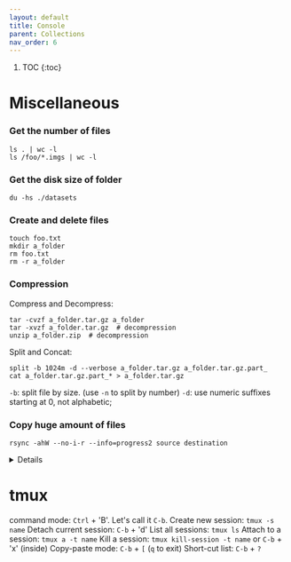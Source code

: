 ```yaml
---
layout: default
title: Console
parent: Collections
nav_order: 6
---
```

1. TOC
{:toc}
# Miscellaneous
### Get the **number of files**

```shell
ls . | wc -l
ls /foo/*.imgs | wc -l
```
### Get the **disk size** of folder

```shell
du -hs ./datasets
```
### Create and delete files

```shell
touch foo.txt
mkdir a_folder
rm foo.txt
rm -r a_folder
```

### Compression

Compress and Decompress:
```shell
tar -cvzf a_folder.tar.gz a_folder
tar -xvzf a_folder.tar.gz  # decompression
unzip a_folder.zip  # decompression
```
Split and Concat:
```shell
split -b 1024m -d --verbose a_folder.tar.gz a_folder.tar.gz.part_
cat a_folder.tar.gz.part_* > a_folder.tar.gz
```
``-b``: split file by size. (use ``-n`` to split by number)
``-d``: use numeric suffixes starting at 0, not alphabetic;

### Copy huge amount of files

```shell
rsync -ahW --no-i-r --info=progress2 source destination
```
<details>

``-a``: keep file information, including owners, permissions, etc. \
``-h``: make output human-readable. \
``-W``: copy files whole (w/o delta-xfer algorithm), faster. \
``--no-i-r``: scan files before copying, rather than at the same time. Faster when lots of files. \
``--info=progress2``: display a progress bar. \
``--dry-run``: perform a trial run that doesn’t make any changes (and produces mostly the same output as a real run). \
``source`` and ``destination``: the source file/folder and destination folder. \
``source/``: If a trailing slash added, the **content** in ``source`` will be copied into the ``destination``. So if ``destination`` doesn't exist or is empty, this works like a combination of copy and rename.
   
</details>

# tmux
command mode: `Ctrl` + 'B'. Let's call it `C-b`.
Create new session:     `tmux -s name`
Detach current session: `C-b` + 'd'
List all sessions:      `tmux ls`
Attach to a session:    `tmux a -t name`
Kill a session:         `tmux kill-session -t name` or `C-b` + 'x' (inside)
Copy-paste mode:        `C-b` + `[` (`q` to exit)
Short-cut list:         `C-b` + `?`


